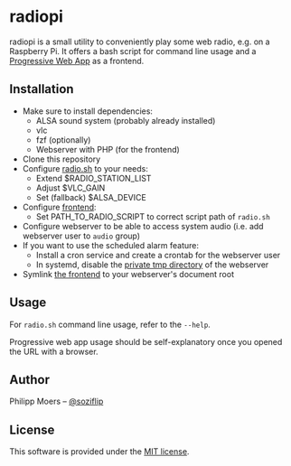 radiopi
=======

radiopi is a small utility to conveniently play some web radio, e.g. on a Raspberry Pi.
It offers a bash script for command line usage and a [Progressive Web App](https://de.wikipedia.org/wiki/Progressive_Web_App) as a frontend.

## Installation

* Make sure to install dependencies:
    * ALSA sound system (probably already installed)
    * vlc
    * fzf (optionally)
    * Webserver with PHP (for the frontend)
* Clone this repository
* Configure [radio.sh](./radio.sh) to your needs:
    * Extend $RADIO_STATION_LIST
    * Adjust $VLC_GAIN
    * Set (fallback) $ALSA_DEVICE
* Configure [frontend](./fontend/index.php):
    * Set PATH_TO_RADIO_SCRIPT to correct script path of `radio.sh`
* Configure webserver to be able to access system audio (i.e. add webserver user to `audio` group)
* If you want to use the scheduled alarm feature:
    * Install a cron service and create a crontab for the webserver user
    * In systemd, disable the [private tmp directory][systemd-private-tmp] of the webserver
* Symlink [the frontend](./fontend/) to your webserver's document root


## Usage

For `radio.sh` command line usage, refer to the `--help`.

Progressive web app usage should be self-explanatory once you opened the URL with a browser.


## Author

Philipp Moers – [@soziflip](https://twitter.com/soziflip)


## License

This software is provided under the [MIT license](LICENSE.md).


[systemd-private-tmp]: https://www.freedesktop.org/software/systemd/man/systemd.exec.html#PrivateTmp=
